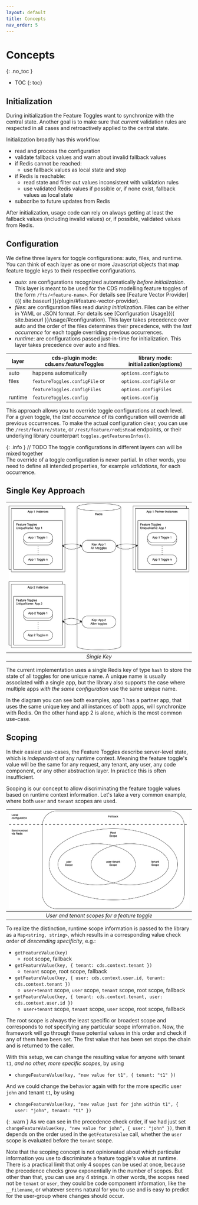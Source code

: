 ```yaml
---
layout: default
title: Concepts
nav_order: 5
---
```


<!-- prettier-ignore-start -->
# Concepts
{: .no_toc }
<!-- prettier-ignore-end -->

<!-- prettier-ignore -->
- TOC
{: toc}

## Initialization

During initialization the Feature Toggles want to synchronize with the central state. Another goal is to make sure
that _current_ validation rules are respected in all cases and retroactively applied to the central state.

Initialization broadly has this workflow:

- read and process the configuration
- validate fallback values and warn about invalid fallback values
- if Redis cannot be reached:
  - use fallback values as local state and stop
- if Redis is reachable:
  - read state and filter out values inconsistent with validation rules
  - use validated Redis values if possible or, if none exist, fallback values as local state
- subscribe to future updates from Redis

After initialization, usage code can rely on always getting at least the fallback values (including invalid values) or,
if possible, validated values from Redis.

## Configuration

We define three layers for toggle configurations: auto, files, and runtime. You can think of each layer as one or more
Javascript objects that map feature toggle keys to their respective configurations.

- _auto_: are configurations recognized automatically _before initialization_. This layer is meant to be used for the
  CDS modelling feature toggles of the form `/fts/<feature-name>`. For details see
  [Feature Vector Provider]({{ site.baseurl }}/plugin/#feature-vector-provider).
- _files_: are configuration files read _during initialization_. Files can be either in YAML or JSON format. For
  details see [Configuration Usage]({{ site.baseurl }}/usage/#configuration). This layer takes precedence over auto
  and the order of the files determines their precedence, with the _last occurrence_ for each toggle overriding
  previous occurrences.
- _runtime_: are configurations passed just-in-time for initialization. This layer takes precedence over auto and
  files.

| layer   | cds-plugin mode: cds.env.featureToggles | library mode: initialization(options) |
| ------- | --------------------------------------- | ------------------------------------- |
| auto    | happens automatically                   | `options.configAuto`                  |
| files   | `featureToggles.configFile` or          | `options.configFile` or               |
|         | `featureToggles.configFiles`            | `options.configFiles`                 |
| runtime | `featureToggles.config`                 | `options.config`                      |

This approach allows you to override toggle configurations at each level. For a given toggle, the _last occurrence_ of
its configuration will override all previous occurrences. To make the actual configuration clear, you can use
the `/rest/feature/state`, or `/rest/feature/redisRead` endpoints, or their underlying library counterpart
`toggles.getFeaturesInfos()`.

{: .info }
// TODO
The toggle configurations in different layers can will be mixed together  
The override of a toggle configuration is never partial. In other words, you need to define all intended properties,
for example _validations_, for each occurrence.

## Single Key Approach

| ![](concepts-single-key.png) |
| :--------------------------: |
|         _Single Key_         |

The current implementation uses a single Redis key of type `hash` to store the state of all toggles for one unique
name. A unique name is usually associated with a single app, but the library also supports the case where multiple apps
_with the same configuration_ use the same unique name.

In the diagram you can see both examples, app 1 has a partner app, that uses the same unique key and all instances of
both apps, will synchronize with Redis. On the other hand app 2 is alone, which is the most common use-case.

## Scoping

In their easiest use-cases, the Feature Toggles describe server-level state, which is _independent_ of any runtime
context. Meaning the feature toggle's value will be the same for any request, any tenant, any user, any code component,
or any other abstraction layer. In practice this is often insufficient.

Scoping is our concept to allow discriminating the feature toggle values based on runtime context information.
Let's take a very common example, where both `user` and `tenant` scopes are used.

|           ![](concepts-scopes.png)            |
| :-------------------------------------------: |
| _User and tenant scopes for a feature toggle_ |

To realize the distinction, runtime scope information is passed to the library as a `Map<string, string>`, which results
in a corresponding value check order of _descending specificity_, e.g.:

- `getFeatureValue(key)`
  - root scope, fallback
- `getFeatureValue(key, { tenant: cds.context.tenant })`
  - `tenant` scope, root scope, fallback
- `getFeatureValue(key, { user: cds.context.user.id, tenant: cds.context.tenant })`
  - `user+tenant` scope, `user` scope, `tenant` scope, root scope, fallback
- `getFeatureValue(key, { tenant: cds.context.tenant, user: cds.context.user.id })`
  - `user+tenant` scope, `tenant` scope, `user` scope, root scope, fallback

The root scope is always the least specific or broadest scope and corresponds to _not_ specifying any particular scope
information. Now, the framework will go through these potential values in this order and check if any of them have been
set. The first value that has been set stops the chain and is returned to the caller.

With this setup, we can change the resulting value for anyone with tenant `t1`, _and no other, more specific scopes_,
by using

- `changeFeatureValue(key, "new value for t1", { tenant: "t1" })`

And we could change the behavior again with for the more specific user `john` and tenant `t1`, by using

- `changeFeatureValue(key, "new value just for john within t1", { user: "john", tenant: "t1" })`

{: .warn }
As we can see in the precedence check order, if we had just set `changeFeatureValue(key, "new value for john", { user: "john" })`,
then it depends on the order used in the `getFeatureValue` call, whether the `user` scope is evaluated before
the `tenant` scope.

Note that the scoping concept is not opinionated about which particular information you use to discriminate a feature
toggle's value at runtime. There is a practical limit that only 4 scopes can be used at once, because the precedence
checks grow exponentially in the number of scopes. But other than that, you can use any 4 strings. In other words, the
scopes need not be `tenant` or `user`, they could be code component information, like the `__filename`, or whatever
seems natural for you to use and is easy to predict for the user-group where changes should occur.
